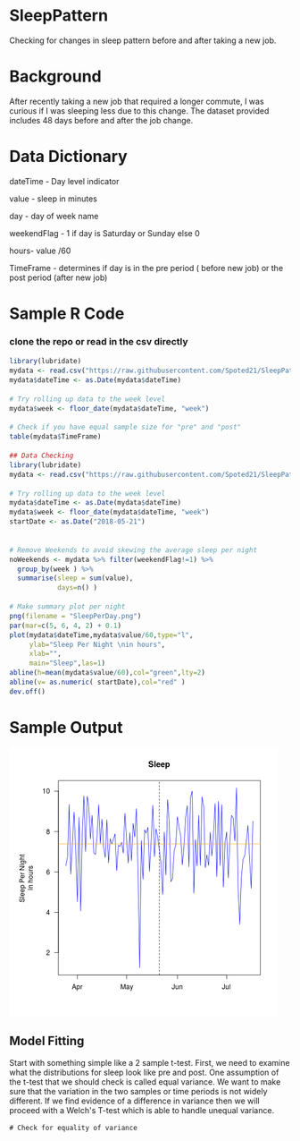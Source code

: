 # SleepPattern
Checking for changes in sleep pattern before and after taking a new job.

# Background
After recently taking a new job that required a longer commute, I was curious if I was sleeping less due to this change. The dataset provided includes 48 days before and after the job change. 

# Data Dictionary
dateTime - Day level indicator

value - sleep in minutes

day - day of week name

weekendFlag - 1 if day is Saturday or Sunday else 0

hours- value /60

TimeFrame - determines if day is in the pre period ( before new job) or the post period (after new job)

# Sample R Code 
### clone the repo or read in the csv directly
```r
library(lubridate)
mydata <- read.csv("https://raw.githubusercontent.com/Spoted21/SleepPattern/master/SleepData.csv")
mydata$dateTime <- as.Date(mydata$dateTime)

# Try rolling up data to the week level
mydata$week <- floor_date(mydata$dateTime, "week")

# Check if you have equal sample size for "pre" and "post"
table(mydata$TimeFrame)

## Data Checking
library(lubridate)
mydata <- read.csv("https://raw.githubusercontent.com/Spoted21/SleepPattern/master/SleepData.csv")

# Try rolling up data to the week level
mydata$dateTime <- as.Date(mydata$dateTime)
mydata$week <- floor_date(mydata$dateTime, "week")
startDate <- as.Date("2018-05-21")


# Remove Weekends to avoid skewing the average sleep per night
noWeekends <- mydata %>% filter(weekendFlag!=1) %>%
  group_by(week ) %>%
  summarise(sleep = sum(value),
            days=n() ) 

# Make summary plot per night
png(filename = "SleepPerDay.png")
par(mar=c(5, 6, 4, 2) + 0.1)
plot(mydata$dateTime,mydata$value/60,type="l",
     ylab="Sleep Per Night \nin hours",
     xlab="",
     main="Sleep",las=1)
abline(h=mean(mydata$value/60),col="green",lty=2)
abline(v= as.numeric( startDate),col="red" )
dev.off()
```
# Sample Output
![](SleepPerDay.png)

## Model Fitting
Start with something simple like a 2 sample t-test. First, we need to examine what the distributions for sleep look like pre and post. One assumption of the t-test that we should check is called equal variance. We want to make sure that the variation in the two samples or time periods is not widely different. If we find evidence of a difference in variance then we will proceed with a Welch's T-test which is able to handle unequal variance.

```{r}
# Check for equality of variance 

```





